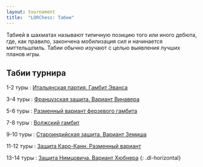 ```yaml
---
layout: tournament
title:  "LORChess: Табии"
---
```


Табией в шахматах называют типичную позицию того или иного дебюта, где, как правило, закончена мобилизация сил и начинается миттельшпиль. Табии обычно изучают с целью выявления лучших планов игры.

Табии турнира
-------------

1-2 туры
: [Итальянская партия. Гамбит Эванса](evans-gambit/)

3-4 туры
: [Французская защита. Вариант Винавера](winawer-variation/)

5-6 туры
: [Разменный вариант ферзевого гамбита](karlsbad-pawn-structure/)

7-8 туры
: [Волжский гамбит](benko-gambit/)

9-10 туры
: [Староиндийская защита. Вариант Земиша](samisch-variation/)

11-12 туры
: [Защита Каро-Канн. Разменный вариант](caro-kann-exchange-variation/)

13-14 туры
: [Защита Нимцовича. Вариант Хюбнера](huebner-variation/)
{: .dl-horizontal}
